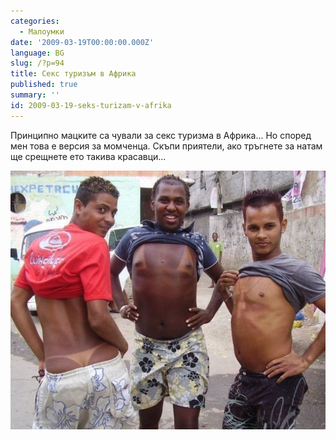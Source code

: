 ```yaml
---
categories:
  - Малоумки
date: '2009-03-19T00:00:00.000Z'
language: BG
slug: /?p=94
title: Секс туризъм в Африка
published: true
summary: ''
id: 2009-03-19-seks-turizam-v-afrika
---
```


Принципно мацките са чували за секс туризма в Африка... Но според мен това е версия за момченца. Скъпи приятели, ако тръгнете за натам ще срещнете ето такива красавци...

![00035828jpg](https://raw.githubusercontent.com/kirilchristov/blog_images/main/2009/03/00035828jpg.jpeg)
